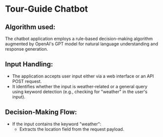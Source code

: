 # Tour-Guide Chatbot

## Algorithm used:
The chatbot application employs a rule-based decision-making algorithm augmented by OpenAI's GPT model for natural language understanding and response generation.

## Input Handling:
- The application accepts user input either via a web interface or an API POST request.
- It identifies whether the input is weather-related or a general query using keyword detection (e.g., checking for "weather" in the user's input).

## Decision-Making Flow:
- If the input contains the keyword "weather":
  - Extracts the location field from the request payload.

